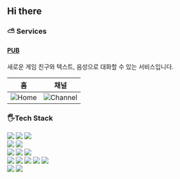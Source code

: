 ## Hi there

### ⛅ Services

#### [PUB](https://pub.khala.io)

새로운 게임 친구와 텍스트, 음성으로 대화할 수 있는 서비스입니다.

홈             |  채널
:-------------------------:|:-------------------------:
![Home](https://github.com/N000P/N000P/assets/49758398/73840a2f-938a-4c4a-a82e-295beafec0a7)  |  ![Channel](https://github.com/N000P/N000P/assets/49758398/95b235fd-0228-469e-8208-511eb2e9f741)


### 🖐️Tech Stack

<div>
  <img src="https://img.shields.io/badge/C Sharp-512BD4?style=for-the-badge&logo=csharp&logoColor=white">
  <img src="https://img.shields.io/badge/C++-00599C?style=for-the-badge&logo=cplusplus&logoColor=white">
  <img src="https://img.shields.io/badge/TypeScript-3178C6?style=for-the-badge&logo=typescript&logoColor=white">
</div>
<div>
  <img src="https://img.shields.io/badge/MySQL-4479A1?style=for-the-badge&logo=mysql&logoColor=white">
  <img src="https://img.shields.io/badge/MongoDB-47A248?style=for-the-badge&logo=mongodb&logoColor=white">
</div>
<div>
  <img src="https://img.shields.io/badge/.NET-512BD4?style=for-the-badge&logo=dotnet&logoColor=white">
  <img src="https://img.shields.io/badge/Vue.js-4FC08D?style=for-the-badge&logo=vuedotjs&logoColor=white">
  <img src="https://img.shields.io/badge/Tailwind CSS-06B6D4?style=for-the-badge&logo=tailwindcss&logoColor=white">
</div>
<div>
  <img src="https://img.shields.io/badge/Docker-2496ED?style=for-the-badge&logo=docker&logoColor=white">
  <img src="https://img.shields.io/badge/Kubernetes-326CE5?style=for-the-badge&logo=kubernetes&logoColor=white">
  <img src="https://img.shields.io/badge/ArgoCD-EF7B4D?style=for-the-badge&logo=argo&logoColor=white">
  <img src="https://img.shields.io/badge/Linux-FCC624?style=for-the-badge&logo=linux&logoColor=black">
  <img src="https://img.shields.io/badge/Visual Studio-5C2D91?style=for-the-badge&logo=visualstudio&logoColor=white">
</div>
<div>
  <img src="https://img.shields.io/badge/Amazon AWS-232F3E?style=for-the-badge&logo=amazonaws&logoColor=white">
  <img src="https://img.shields.io/badge/WebRTC-333333?style=for-the-badge&logo=webrtc&logoColor=white">
</div>

<!--
**N000P/N000P** is a ✨ _special_ ✨ repository because its `README.md` (this file) appears on your GitHub profile.

Here are some ideas to get you started:

- 🔭 I’m currently working on ...
- 🌱 I’m currently learning ...
- 👯 I’m looking to collaborate on ...
- 🤔 I’m looking for help with ...
- 💬 Ask me about ...
- 📫 How to reach me: ...
- 😄 Pronouns: ...
- ⚡ Fun fact: ...
-->

